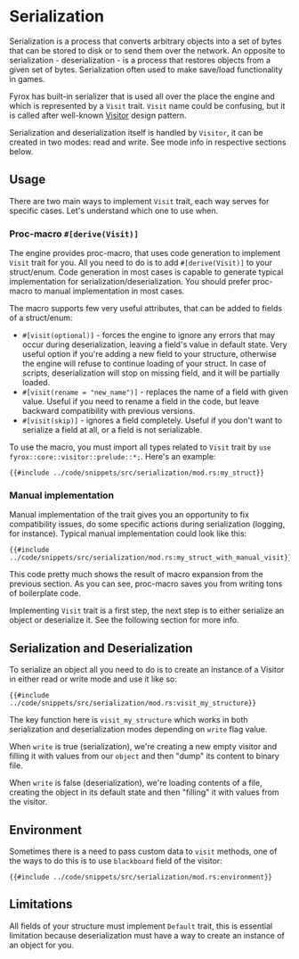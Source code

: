 # Serialization

Serialization is a process that converts arbitrary objects into a set of bytes that can be stored to disk or to send
them over the network. An opposite to serialization - deserialization - is a process that restores objects from a given
set of bytes. Serialization often used to make save/load functionality in games.

Fyrox has built-in serializer that is used all over the place the engine and which is represented by a `Visit` trait. 
`Visit` name could be confusing, but it is called after well-known [Visitor](https://en.wikipedia.org/wiki/Visitor_pattern) 
design pattern. 

Serialization and deserialization itself is handled by `Visitor`, it can be created in two modes: read and write. See
mode info in respective sections below.

## Usage

There are two main ways to implement `Visit` trait, each way serves for specific cases. Let's understand which one to
use when.

### Proc-macro `#[derive(Visit)]`

The engine provides proc-macro, that uses code generation to implement `Visit` trait for you. All you need to do is 
to add `#[derive(Visit)]` to your struct/enum. Code generation in most cases is capable to generate typical 
implementation for serialization/deserialization. You should prefer proc-macro to manual implementation in most cases.

The macro supports few very useful attributes, that can be added to fields of a struct/enum:

- `#[visit(optional)]` - forces the engine to ignore any errors that may occur during deserialization, leaving a field's
value in default state. Very useful option if you're adding a new field to your structure, otherwise the engine will
refuse to continue loading of your struct. In case of scripts, deserialization will stop on missing field, and it will
be partially loaded.
- `#[visit(rename = "new_name")]` - replaces the name of a field with given value. Useful if you need to rename a field
in the code, but leave backward compatibility with previous versions.
- `#[visit(skip)]` - ignores a field completely. Useful if you don't want to serialize a field at all, or a field is not
serializable.

To use the macro, you must import all types related to `Visit` trait by `use fyrox::core::visitor::prelude::*;`. Here's
an example:

```rust,no_run
{{#include ../code/snippets/src/serialization/mod.rs:my_struct}}
```

### Manual implementation

Manual implementation of the trait gives you an opportunity to fix compatibility issues, do some specific actions
during serialization (logging, for instance). Typical manual implementation could look like this:

```rust,no_run
{{#include ../code/snippets/src/serialization/mod.rs:my_struct_with_manual_visit}}
```

This code pretty much shows the result of macro expansion from the previous section. As you can see, proc-macro saves
you from writing tons of boilerplate code.

Implementing `Visit` trait is a first step, the next step is to either serialize an object or deserialize it. See
the following section for more info.

## Serialization and Deserialization

To serialize an object all you need to do is to create an instance of a Visitor in either read or write mode and use it
like so:

```rust,no_run
{{#include ../code/snippets/src/serialization/mod.rs:visit_my_structure}}
```

The key function here is `visit_my_structure` which works in both serialization and deserialization modes depending on
`write` flag value. 

When `write` is true (serialization), we're creating a new empty visitor and filling it with values from our `object` 
and then "dump" its content to binary file.

When `write` is false (deserialization), we're loading contents of a file, creating the object in its default state and 
then "filling" it with values from the visitor.

## Environment

Sometimes there is a need to pass custom data to `visit` methods, one of the ways to do this is to use `blackboard` field
of the visitor:

```rust,no_run
{{#include ../code/snippets/src/serialization/mod.rs:environment}}
```

## Limitations

All fields of your structure must implement `Default` trait, this is essential limitation because deserialization must
have a way to create an instance of an object for you. 
